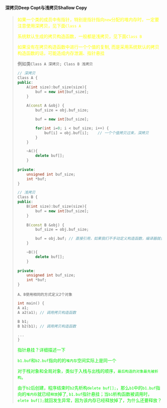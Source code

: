 #### 深拷贝Deep Copt与浅拷贝Shallow Copy



>
> <font color="yellow"> 
> 
> 如果一个类的成员中有指针，特别是指针指向`new`分配的堆内存时，一定要注意使用深拷贝，见下面`Class A`
>
> 系统默认生成的拷贝构造函数，一般都是浅拷贝，见下面`Class B`
>
> 
> 如果没有在拷贝构造函数中进行一个个值的复制, 而是采用系统默认的拷贝构造函数的话，可能造成内存泄漏、指针悬挂
>
> </font> 
>
> 例如类`Class A 深拷贝; Class B 浅拷贝`
>
> ```c++
> // 深拷贝
> Class A {
> public:
>     A(int size):buf_size(size){
>         buf = new int[buf_size];
>     }
>     
>     A(const A &obj) {
>         buf_size = obj.buf_size;
> 
>         buf = new int[buf_size]; 
> 
>         for(int i=0; i < buf_size; i++) {
>             buf[i] = obj.buf[i];    // 一个个值拷贝过来，深拷贝
>         }
>     }
> 
>     ~A(){
>         delete buf[];
>     }
>     
> private:
>     unsigned int buf_size;
>     int *buf;
> }
> 
> ```
> 
> ```c++
> // 浅拷贝
> Class B {
> public:
>     B(int size):buf_size(size){
>         buf = new int[buf_size];
>     }
>     
>     B(const B &obj) {
>         buf_size = obj.buf_size; 
> 
>         buf = obj.buf; // 直接引用，如果我们不手动定义构造函数，编译器就会这样写
>     }
> 
>     ~B(){
>         delete buf[];
>     }
>  
> private:
>     unsigned int buf_size;
>     int *buf;
> }
> ```
> 
> `A、B使用相同的方式定义2个对象`
>
> ```c++
> int main() {
> A a1;
> A a2(a1); // 调用拷贝构造函数
> 
> B b1;
> B b2(b1); // 调用拷贝构造函数
> 
> ...
> }
> 
> 
> ```
>
> <font color="gree"> 
>
> 指针悬挂？详细描述一下
>
> `b1.buf`和`b2.buf`指向的的`堆内存`空间实际上是同一个
>
> 对于栈对象和全局对象，类似于入栈与出栈的顺序，`最后构造的对象最先被析构`。
> 
> 由于`b2`后创建，程序结束时`b2`先析构`delete buf[];`，那么`b1`中的`b1.buf`指向的`堆内存`就已经`释放`掉了, `b1.buf`指针悬挂；当`b1`析构函数被调用时，`elete buf[];`就回发生异常，因为该内存已经释放掉了，为什么还要释放？
> 
> </font> 
> 









